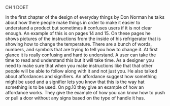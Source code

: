 CH 1 DOET



In the first chapter of the design of everyday things by Don Norman he talks about how there people make things in order to make it easier to understand a product but sometimes it confuses users if it is not clear enough. An example of this is  on pages 14 and 15. On these pages he shows pictures of the instructions from the inside of his refrigerator that is showing how to change the temperature. There are a bunch of words, numbers, and symbols that are trying to tell you how to change it. At first glance it is really confusing and hard to understand. A user can take the time to read and understand this but it will take time. As a designer you need to make sure that when you make instructions like that that other people will be able to follow along with it and not just you. He also talked about affordances and signifiers. An affordance suggest how something might be used and a signifier lets you know that this is the way hat something is to be used. On pg.10 they give an example of how an affordance works. They give the example of how you can know how to push or pull a door without any signs based on the type of handle it has.

